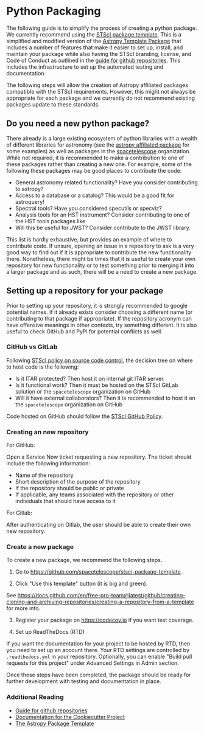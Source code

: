 # Python Packaging

The following guide is to simplify the process of creating a python
package.  We currently recommend using the [STScI package
template](https://github.com/spacetelescope/stsci-package-template).
This is a simplified and modified version of the [Astropy
Template Package](https://github.com/astropy/package-template) that
includes a number of features that make it easier to set up, install,
and maintain your package while also having the STScI branding,
license, and Code of Conduct as outlined in the [guide for github
repositories](https://github.com/spacetelescope/style-guides/blob/master/guides/github-repositories.md).
This includes the infrastructure to set up the automated testing and
documentation.

The following steps will allow the creation of Astropy affiliated
packages compatible with the STScI requirements.  However, this might
not always be appropriate for each package and we currently do not
recommend existing packages update to these standards.


## Do you need a new python package?

There already is a large existing ecosystem of python libraries with a
wealth of different libraries for astronomy (see the [astropy
affiliated package](https://www.astropy.org/affiliated/) for some
examples) as well as packages in the
[spacetelescope](https://github.com/spacetelescope) organization.
While not required, it is recommended to make a contribution to one of
these packages rather than creating a new one.  For example, some of
the following these packages may be good places to contribute the
code:

* General astronomy related functionality?  Have you consider contributing to astropy?
* Access to a database or a catalog?   This would be a good fit for astroquery!
* Spectral tools?   Have you considered specutils or specviz?
* Analysis tools for an HST instrument?  Consider contributing to one of the HST tools packages like
* Will this be useful for JWST?  Consider contribute to the JWST library.

This list is hardly exhaustive, but provides an example of where to
contribute code.  If unsure, opening an issue in a repository to ask
is a very good way to find out if it is appropriate to contribute the
new functionality there.  Nonetheless, there might be times that it is
useful to create your own repository for new functionality or to test
something prior to merging it into a larger package and as such, there
will be a need to create a new package.


## Setting up a repository for your package

Prior to setting up your repository, it is strongly recommended to
google potential names.  If it already exists consider choosing a
different name (or contributing to that package if appropriate).  If
the repository acronym can have offensive meanings in other contexts,
try something different.  It is also useful to check GitHub and PyPi
for potential conflicts as well.

### GitHub vs GitLab

Following [STScI policy on source code
control](https://innerspace.stsci.edu/display/isec/Source+Code+Control),
the decision tree on where to host code is the following:

* Is it ITAR protected?  Then host it on internal git ITAR server.
* Is it functional work?   Then it must be hosted on the STScI GitLab solution or the `spacetelescope` organization on GitHub
* Will it have external collaborators?  Then it is recommended to host it on the `spacetelescope` organization on GitHub

Code hosted on GitHub should follow the [STScI GitHub
Policy](https://innerspace.stsci.edu/display/isec/GitHub).


### Creating an new repository

For GitHub:

Open a Service Now ticket requesting a new repository.  The ticket
should include the following information:

* Name of the repository
* Short description of the purpose of the repository
* If the repository should be public or private
* If applicable, any teams associated with the repository or other
individuals that should have access to it

For Gitlab:

After authenticating on Gitlab, the user should be able to create
their own new repository.


### Create a new package

To create a new package, we recommend the following steps.

1. Go to https://github.com/spacetelescope/stsci-package-template .

2. Click "Use this template" button (it is big and green).

See https://docs.github.com/en/free-pro-team@latest/github/creating-cloning-and-archiving-repositories/creating-a-repository-from-a-template
for more info.

3. Register your package on https://codecov.io if you want test coverage.

4. Set up ReadTheDocs (RTD)

If you want the documentation for your project to be hosted by
RTD, then you need to set up an account there. Your RTD
settings are controlled by `.readthedocs.yml` in your repository.
Optionally, you can enable "Build pull requests for this project"
under Advanced Settings in Admin section.

Once these steps have been completed, the package should be ready for
further development with testing and documentation in place.

### Additional Reading

* [Guide for github repositories](https://github.com/spacetelescope/style-guides/blob/master/guides/github-repositories.md)
* [Documentation for the Cookiecutter Project](https://cookiecutter.readthedocs.io/en/latest/readme.html)
* [The Astropy Package Template](http://docs.astropy.org/projects/package-template/en/latest/)


